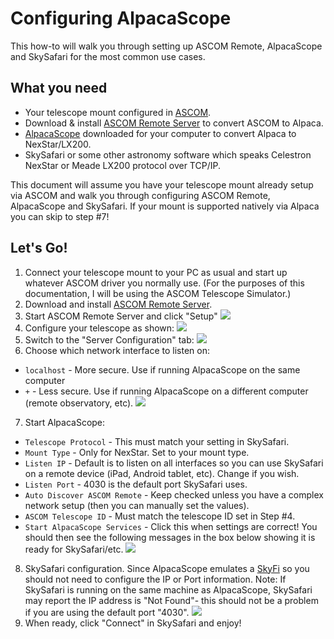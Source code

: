 # Configuring AlpacaScope

This how-to will walk you through setting up ASCOM Remote, AlpacaScope and 
SkySafari for the most common use cases.

## What you need

 * Your telescope mount configured in [ASCOM](https://ascom-standards.org).
 * Download & install [ASCOM Remote Server](
    https://github.com/ASCOMInitiative/ASCOMRemote/releases) to convert ASCOM
    to Alpaca.
 * [AlpacaScope](https://github.com/synfinatic/alpacascope/releases) downloaded
    for your computer to convert Alpaca to NexStar/LX200.
 * SkySafari or some other astronomy software which speaks Celestron NexStar or
    Meade LX200 protocol over TCP/IP.

This document will assume you have your telescope mount already setup via ASCOM
and walk you through configuring ASCOM Remote, AlpacaScope and SkySafari. If 
your mount is supported natively via Alpaca you can skip to step #7!

## Let's Go!

1. Connect your telescope mount to your PC as usual and start up whatever ASCOM 
    driver you normally use. (For the purposes of this documentation, I will be
    using the ASCOM Telescope Simulator.)
2. Download and install [ASCOM Remote Server](
    https://github.com/ASCOMInitiative/ASCOMRemote/releases).
3. Start ASCOM Remote Server and click "Setup"
	![](https://user-images.githubusercontent.com/1075352/127172229-8550cf99-98f1-4b5b-8eaf-fa48f05fec7f.png)
4. Configure your telescope as shown:
   ![](https://user-images.githubusercontent.com/1075352/127172241-aca0e0ea-620d-4135-a5fd-542cd58449a7.png)
5. Switch to the "Server Configuration" tab:
   ![](https://user-images.githubusercontent.com/1075352/127172246-3e040da9-e6b6-4c1a-8424-4a25223ee666.png)
6. Choose which network interface to listen on:
  * `localhost` - More secure. Use if running AlpacaScope on the same computer
  * `+` - Less secure. Use if running AlpacaScope on a different computer
    (remote observatory, etc).
  ![](https://user-images.githubusercontent.com/1075352/127172250-e9376f78-77fc-4d09-9826-51c06ba28632.png)
7. Start AlpacaScope:
  * `Telescope Protocol` - This must match your setting in SkySafari.
  * `Mount Type` - Only for NexStar. Set to your mount type.
  * `Listen IP` - Default is to listen on all interfaces so you can use
        SkySafari on a remote device (iPad, Android tablet, etc). Change if
        you wish.
  * `Listen Port` - 4030 is the default port SkySafari uses.
  * `Auto Discover ASCOM Remote` - Keep checked unless you have a complex
        network setup (then you can manually set the values).
  * `ASCOM Telescope ID` - Must match the telescope ID set in Step #4.
  * `Start AlpacaScope Services` - Click this when settings are correct!
     You should then see the following messages in the box below showing it is
     ready for SkySafari/etc.
  ![](https://user-images.githubusercontent.com/1075352/127172252-be00b81b-75ae-47f5-a944-389272d8227b.png)
8. SkySafari configuration.  Since AlpacaScope emulates a 
    [SkyFi](https://skysafariastronomy.com/skyfi-3-professional-astronomy-telescope-control.html) 
    so you should not need to configure the IP or Port information.  Note: If
    SkySafari is running on the same machine as AlpacaScope, SkySafari may
    report the IP address is "Not Found"- this should not be a problem if
    you are using the default port "4030".
  ![](https://user-images.githubusercontent.com/1075352/127172258-1ff8cb2c-989e-41c9-b60d-eefe3d709b97.png)
9. When ready, click "Connect" in SkySafari and enjoy!
